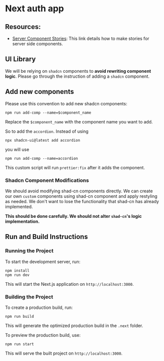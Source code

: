 # Next auth app

## Resources:

- [Server Component Stories](https://storybook.js.org/blog/storybook-react-server-components/): This link details how to make stories for server side components.

## UI Library

We will be relying on `shadcn` components to **avoid rewriting component logic**. Please go through the instruction of adding a `shadcn` component.

## Add new components

Please use this convention to add new shadcn components:

```
npm run add-comp --name=$component_name
```

Replace the `$component_name` with the component name you want to add.

So to add the `accordion`. Instead of using

```
npx shadcn-ui@latest add accordion
```

you will use

```
npm run add-comp --name=accordion
```

This custom script will run `prettier:fix` after it adds the component.

### Shadcn Component Modifications

We should avoid modifying shad-cn components directly. We can create our own `custom` components using shad-cn component and apply restyling as needed. We don't want to lose the functionality that shad-cn has already implemented.

**This should be done carefully. We should not alter `shad-cn`'s logic implementation.**

## Run and Build Instructions

### Running the Project

To start the development server, run:

```
npm install
npm run dev
```

This will start the Next.js application on `http://localhost:3000`.

### Building the Project

To create a production build, run:

```
npm run build
```

This will generate the optimized production build in the `.next` folder.

To preview the production build, use:

```
npm run start
```

This will serve the built project on `http://localhost:3000`.

